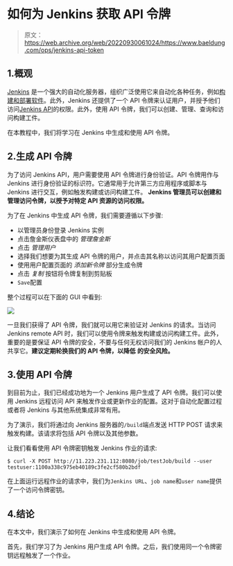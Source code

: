 # 如何为 Jenkins 获取 API 令牌

> 原文：<https://web.archive.org/web/20220930061024/https://www.baeldung.com/ops/jenkins-api-token>

## 1.概观

[Jenkins](/web/20221229072807/https://www.baeldung.com/linux/jenkins-install-run) 是一个强大的自动化服务器，组织广泛使用它来自动化各种任务，例如[构建和部署软件](/web/20221229072807/https://www.baeldung.com/category/devops)。此外，Jenkins 还提供了一个 API 令牌来认证用户，并授予他们访问[Jenkins API](https://web.archive.org/web/20221229072807/https://www.jenkins.io/doc/book/using/remote-access-api/)的权限。此外，使用 API 令牌，我们可以创建、管理、查询和访问构建工件。

在本教程中，我们将学习在 Jenkins 中生成和使用 API 令牌。

## 2.生成 API 令牌

为了访问 Jenkins API，用户需要使用 API 令牌进行身份验证。API 令牌用作与 Jenkins 进行身份验证的标识符。它通常用于允许第三方应用程序或脚本与 Jenkins 进行交互，例如触发构建或访问构建工件。 **Jenkins 管理员可以创建和管理访问令牌，以授予对特定 API 资源的访问权限。**

为了在 Jenkins 中生成 API 令牌，我们需要遵循以下步骤:

*   以管理员身份登录 Jenkins 实例
*   点击詹金斯仪表盘中的 *管理詹金斯*
*   点击 *管理用户*
*   选择我们想要为其生成 API 令牌的用户，并点击其名称以访问其用户配置页面
*   使用用户配置页面的 *添加新令牌* 部分生成令牌
*   点击 *复制* 按钮将令牌复制到剪贴板
*   `Save`配置

整个过程可以在下面的 GUI 中看到:

[![](img/a0f0dd36784de4b78669a10af25bce04.png)](/web/20221229072807/https://www.baeldung.com/wp-content/uploads/2022/12/tokenKey.png)

一旦我们获得了 API 令牌，我们就可以用它来验证对 Jenkins 的请求。当访问 Jenkins remote API 时，我们可以使用令牌来触发构建或访问构建工件。此外，重要的是要保证 API 令牌的安全，不要与任何无权访问我们的 Jenkins 帐户的人共享它。**建议定期轮换我们的 API 令牌，以降低** **的安全风险。**

## 3.使用 API 令牌

到目前为止，我们已经成功地为一个 Jenkins 用户生成了 API 令牌。我们可以使用 Jenkins 远程访问 API 来触发作业或更新作业的配置。这对于自动化配置过程或者将 Jenkins 与其他系统集成非常有用。

为了演示，我们将通过向 Jenkins 服务器的`/build`端点发送 HTTP POST 请求来触发构建。该请求将包括 API 令牌以及其他参数。

让我们看看使用 API 令牌密钥触发 Jenkins 作业的请求:

```
$ curl -X POST http://11.223.231.112:8080/job/testJob/build --user testuser:1100a338c975eb40189c3fe2cf580b2bdf
```

在上面运行远程作业的请求中，我们为`Jenkins URL`、`job name`和`user name`提供了一个访问令牌密钥。

## 4.结论

在本文中，我们演示了如何在 Jenkins 中生成和使用 API 令牌。

首先，我们学习了为 Jenkins 用户生成 API 令牌。之后，我们使用同一个令牌密钥远程触发了一个作业。